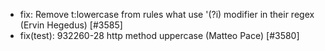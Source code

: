  * fix: Remove t:lowercase from rules what use '(?i) modifier in their regex (Ervin Hegedus) [#3585]
 * fix(test): 932260-28 http method uppercase (Matteo Pace) [#3580]
